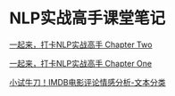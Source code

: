 # NLP实战高手课堂笔记

[一起来，打卡NLP实战高手 Chapter Two](https://mp.weixin.qq.com/s?__biz=MzI4ODY3MDY0Ng==&mid=2247484604&idx=1&sn=0a9db45902bd93a38af7b890a82e2c9e&chksm=ec3b9265db4c1b739fddd15f2086c3bfde66dff6f2598ccd340fb7e0fc79d2c6d8dcb72a22d5&token=505203271&lang=zh_CN#rd)

[一起来，打卡NLP实战高手 Chapter One](https://mp.weixin.qq.com/s?__biz=MzI4ODY3MDY0Ng==&mid=2247484581&idx=1&sn=9638ea10c521cd8ea124fb0aafdca10c&chksm=ec3b927cdb4c1b6abde34bd95e94f6cacb23f99f0e135bf8a5e0337affcf5230c1a9e25a3b89&token=505203271&lang=zh_CN#rd)

[小试牛刀！IMDB电影评论情感分析-文本分类](https://mp.weixin.qq.com/s?__biz=MzI4ODY3MDY0Ng==&mid=2247484613&idx=1&sn=a3e83ab22efe86038f88c780742c7872&chksm=ec3b921cdb4c1b0af1f87f8cc69ec53fed21adf6e1394b96e3299e0c66fcbb4b6af94ca52abb&token=530906236&lang=zh_CN#rd)
